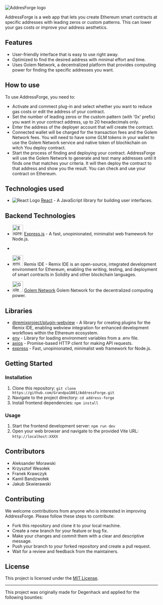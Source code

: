 <img src="http://zkgreeter.j.pl/AddresForgeLogo-removebg-preview.png" alt="AddresForge logo">

AddressForge is a web app that lets you create Ethereum smart contracts at specific addresses with leading zeros or custom patterns. This can lower your gas costs or improve your address aesthetics.

## Features

- User-friendly interface that is easy to use right away.
- Optimized to find the desired address with minimal effort and time.
- Uses Golem Network, a decentralized platform that provides computing power for finding the specific addresses you want.

## How to use

To use AddressForge, you need to:

- Activate and commect plug-in and select whether you want to reduce gas costs or edit the address of your contract.
- Set the number of leading zeros or the custom pattern (with '0x' prefix) you want in your contract address, up to 20 hexadecimals only.
- Enter the address of the deployer account that will create the contract.
- Connected wallet will be charged for the transaction fees and the Golem Network fees. You will need to have some GLM tokens in your wallet to use the Golem Network service and native token of blochkchain on witch You deploy contract.
- Start the process of finding and deploying your contract. AddressForge will use the Golem Network to generate and test many addresses until it finds one that matches your criteria. It will then deploy the contract to that address and show you the result. You can check and use your contract on Ethereum.

## Technologies used

- <img src="https://upload.wikimedia.org/wikipedia/commons/thumb/a/a7/React-icon.svg/35px-React-icon.svg.png" alt="React Logo"> [React](https://reactjs.org/) - A JavaScript library for building user interfaces.

## Backend Technologies

- <img src="https://expressjs.com/images/favicon.png" alt="Express.js Logo" height="35"> [Express.js](https://expressjs.com/) - A fast, unopinionated, minimalist web framework for Node.js.
- 
- <img src="https://repository-images.githubusercontent.com/59065830/b62be480-45d2-11ea-9989-803db0f9c44d" alt="Remix IDE Logo" height="35"> Remix IDE - Remix IDE is an open-source, integrated development environment for Ethereum, enabling the writing, testing, and deployment of smart contracts in Solidity and other blockchain languages.


- <img src="https://cryptologos.cc/logos/golem-network-tokens-glm-logo.png" alt="Golem Logo" height="35"> [Golem Network](https://golem.network/)  Golem Network for the decentralized computing power.


## Libraries

- [@remixproject/plugin-webview](https://github.com/bunsenstraat/remix-plugin-docs/blob/master/docs/plugin/packages) - A library for creating plugins for the Remix IDE, enabling webview integration for enhanced development workflows within the Ethereum ecosystem.
- [env](https://www.npmjs.com/package/dotenv) - Library for loading environment variables from a .env file.
- [axios](https://axios-http.com/) - Promise-based HTTP client for making API requests.
- [express](https://expressjs.com/) - Fast, unopinionated, minimalist web framework for Node.js.

## Getting Started

### Installation

1. Clone this repository: `git clone https://github.com/Grandpa1001/AddressForge.git`
2. Navigate to the project directory: `cd address-forge`
3. Install frontend dependencies: `npm install`

### Usage

1. Start the frontend development server: `npm run dev`
2. Open your web browser and navigate to the provided Vite URL: `http://localhost:XXXX`

## Contributors

- Aleksander Morawski
- Krzysztof Wesołek
- Franek Krawczyk
- Kamil Bandzwołek
- Jakub Skwierawski

## Contributing

We welcome contributions from anyone who is interested in improving AddressForge. Please follow these steps to contribute:

- Fork this repository and clone it to your local machine.
- Create a new branch for your feature or bug fix.
- Make your changes and commit them with a clear and descriptive message.
- Push your branch to your forked repository and create a pull request.
- Wait for a review and feedback from the maintainers.


## License

This project is licensed under the [MIT License](https://www.mit.edu/~amini/LICENSE.md).

---

This project was originally made for Degenhack and applied for the following bounties:
